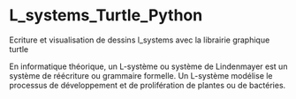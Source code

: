 # L_systems_Turtle_Python
Ecriture et visualisation de dessins l_systems avec la librairie graphique turtle

En informatique théorique, un L-système ou système de Lindenmayer est un système de réécriture ou grammaire formelle.
Un L-système modélise le processus de développement et de prolifération de plantes ou de bactéries.
